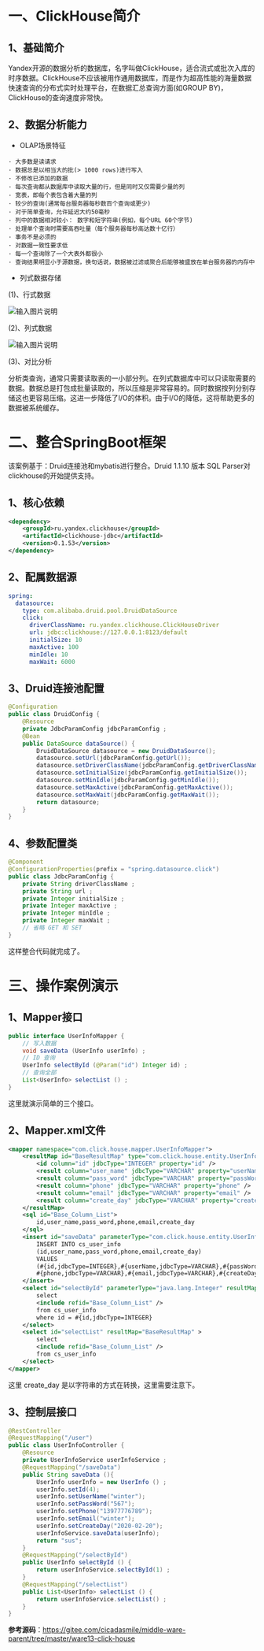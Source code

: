 # 一、ClickHouse简介

## 1、基础简介

Yandex开源的数据分析的数据库，名字叫做ClickHouse，适合流式或批次入库的时序数据。ClickHouse不应该被用作通用数据库，而是作为超高性能的海量数据快速查询的分布式实时处理平台，在数据汇总查询方面(如GROUP BY)，ClickHouse的查询速度非常快。

## 2、数据分析能力

- OLAP场景特征

```
· 大多数是读请求
· 数据总是以相当大的批(> 1000 rows)进行写入
· 不修改已添加的数据
· 每次查询都从数据库中读取大量的行，但是同时又仅需要少量的列
· 宽表，即每个表包含着大量的列
· 较少的查询(通常每台服务器每秒数百个查询或更少)
· 对于简单查询，允许延迟大约50毫秒
· 列中的数据相对较小： 数字和短字符串(例如，每个URL 60个字节)
· 处理单个查询时需要高吞吐量（每个服务器每秒高达数十亿行）
· 事务不是必须的
· 对数据一致性要求低
· 每一个查询除了一个大表外都很小
· 查询结果明显小于源数据，换句话说，数据被过滤或聚合后能够被盛放在单台服务器的内存中
```

- 列式数据存储

(1)、行式数据

![输入图片说明](https://images.gitee.com/uploads/images/2022/0130/151357_2f2a0d4b_5064118.gif "13-1.gif")

(2)、列式数据

![输入图片说明](https://images.gitee.com/uploads/images/2022/0130/151408_688be7e7_5064118.gif "13-2.gif")

(3)、对比分析

分析类查询，通常只需要读取表的一小部分列。在列式数据库中可以只读取需要的数据。数据总是打包成批量读取的，所以压缩是非常容易的。同时数据按列分别存储这也更容易压缩。这进一步降低了I/O的体积。由于I/O的降低，这将帮助更多的数据被系统缓存。

# 二、整合SpringBoot框架

该案例基于：Druid连接池和mybatis进行整合。Druid 1.1.10 版本 SQL Parser对clickhouse的开始提供支持。

## 1、核心依赖

```xml
<dependency>
    <groupId>ru.yandex.clickhouse</groupId>
    <artifactId>clickhouse-jdbc</artifactId>
    <version>0.1.53</version>
</dependency>
```

## 2、配属数据源

```yaml
spring:
  datasource:
    type: com.alibaba.druid.pool.DruidDataSource
    click:
      driverClassName: ru.yandex.clickhouse.ClickHouseDriver
      url: jdbc:clickhouse://127.0.0.1:8123/default
      initialSize: 10
      maxActive: 100
      minIdle: 10
      maxWait: 6000
```

## 3、Druid连接池配置

```java
@Configuration
public class DruidConfig {
    @Resource
    private JdbcParamConfig jdbcParamConfig ;
    @Bean
    public DataSource dataSource() {
        DruidDataSource datasource = new DruidDataSource();
        datasource.setUrl(jdbcParamConfig.getUrl());
        datasource.setDriverClassName(jdbcParamConfig.getDriverClassName());
        datasource.setInitialSize(jdbcParamConfig.getInitialSize());
        datasource.setMinIdle(jdbcParamConfig.getMinIdle());
        datasource.setMaxActive(jdbcParamConfig.getMaxActive());
        datasource.setMaxWait(jdbcParamConfig.getMaxWait());
        return datasource;
    }
}
```

## 4、参数配置类

```java
@Component
@ConfigurationProperties(prefix = "spring.datasource.click")
public class JdbcParamConfig {
    private String driverClassName ;
    private String url ;
    private Integer initialSize ;
    private Integer maxActive ;
    private Integer minIdle ;
    private Integer maxWait ;
    // 省略 GET 和 SET
}
```

这样整合代码就完成了。

# 三、操作案例演示

## 1、Mapper接口

```java
public interface UserInfoMapper {
    // 写入数据
    void saveData (UserInfo userInfo) ;
    // ID 查询
    UserInfo selectById (@Param("id") Integer id) ;
    // 查询全部
    List<UserInfo> selectList () ;
}
```

这里就演示简单的三个接口。

## 2、Mapper.xml文件

```xml
<mapper namespace="com.click.house.mapper.UserInfoMapper">
    <resultMap id="BaseResultMap" type="com.click.house.entity.UserInfo">
        <id column="id" jdbcType="INTEGER" property="id" />
        <result column="user_name" jdbcType="VARCHAR" property="userName" />
        <result column="pass_word" jdbcType="VARCHAR" property="passWord" />
        <result column="phone" jdbcType="VARCHAR" property="phone" />
        <result column="email" jdbcType="VARCHAR" property="email" />
        <result column="create_day" jdbcType="VARCHAR" property="createDay" />
    </resultMap>
    <sql id="Base_Column_List">
        id,user_name,pass_word,phone,email,create_day
    </sql>
    <insert id="saveData" parameterType="com.click.house.entity.UserInfo" >
        INSERT INTO cs_user_info
        (id,user_name,pass_word,phone,email,create_day)
        VALUES
        (#{id,jdbcType=INTEGER},#{userName,jdbcType=VARCHAR},#{passWord,jdbcType=VARCHAR},
        #{phone,jdbcType=VARCHAR},#{email,jdbcType=VARCHAR},#{createDay,jdbcType=VARCHAR})
    </insert>
    <select id="selectById" parameterType="java.lang.Integer" resultMap="BaseResultMap">
        select
        <include refid="Base_Column_List" />
        from cs_user_info
        where id = #{id,jdbcType=INTEGER}
    </select>
    <select id="selectList" resultMap="BaseResultMap" >
        select
        <include refid="Base_Column_List" />
        from cs_user_info
    </select>
</mapper>
```

这里 create_day 是以字符串的方式在转换，这里需要注意下。

## 3、控制层接口

```java
@RestController
@RequestMapping("/user")
public class UserInfoController {
    @Resource
    private UserInfoService userInfoService ;
    @RequestMapping("/saveData")
    public String saveData (){
        UserInfo userInfo = new UserInfo () ;
        userInfo.setId(4);
        userInfo.setUserName("winter");
        userInfo.setPassWord("567");
        userInfo.setPhone("13977776789");
        userInfo.setEmail("winter");
        userInfo.setCreateDay("2020-02-20");
        userInfoService.saveData(userInfo);
        return "sus";
    }
    @RequestMapping("/selectById")
    public UserInfo selectById () {
        return userInfoService.selectById(1) ;
    }
    @RequestMapping("/selectList")
    public List<UserInfo> selectList () {
        return userInfoService.selectList() ;
    }
}
```

**参考源码**：https://gitee.com/cicadasmile/middle-ware-parent/tree/master/ware13-click-house